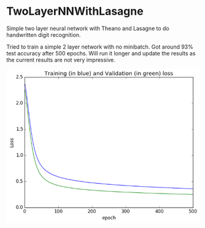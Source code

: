 # TwoLayerNNWithLasagne
Simple two layer neural network with Theano and Lasagne to do handwritten digit recognition.

Tried to train a simple 2 layer network with no minibatch. Got around 93% test accuracy after 500 epochs. Will run it longer and update the results as the current results are not very impressive.

![Training loss Vs Validation loss](loss.png)

